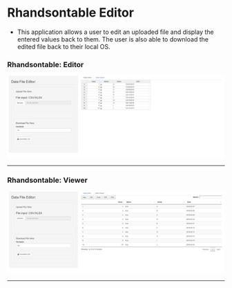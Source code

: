 # Rhandsontable Editor

+ This application allows a user to edit an uploaded file and display the entered values back to them. The user is also able to download the edited file back to their local OS. 

### Rhandsontable: Editor

![](./www/rhandson_one.png)

---


### Rhandsontable: Viewer

![](./www/rhandson_two.png)

---